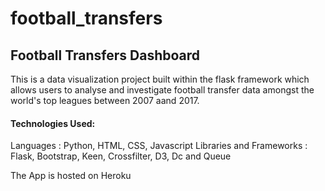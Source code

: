
# football_transfers
<h2>Football Transfers Dashboard</h2>

This is a data visualization project built within the flask framework which allows users to analyse and investigate football transfer data  amongst the world's top leagues between 2007 aand 2017.

<h4>Technologies Used:</h4>

Languages : Python, HTML, CSS, Javascript
Libraries and Frameworks : Flask, Bootstrap, Keen, Crossfilter, D3, Dc and Queue

The App is hosted on Heroku